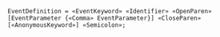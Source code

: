 <!-- This file is generated automatically by infrastructure scripts. Please don't edit by hand. -->

<!-- markdownlint-disable first-line-h1 -->

```{ .ebnf .slang-ebnf #EventDefinition }
EventDefinition = «EventKeyword» «Identifier» «OpenParen» [EventParameter {«Comma» EventParameter}] «CloseParen» [«AnonymousKeyword»] «Semicolon»;
```
